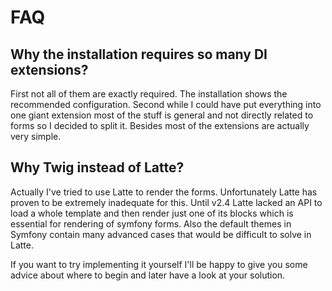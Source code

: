 FAQ
====

Why the installation requires so many DI extensions?
----

First not all of them are exactly required. The installation shows the recommended configuration. Second while I could have put everything into one giant extension most of the stuff is general and not directly related to forms so I decided to split it. Besides most of the extensions are actually very simple.

Why Twig instead of Latte?
----

Actually I've tried to use Latte to render the forms. Unfortunately Latte has proven to be extremely inadequate for this. Until v2.4 Latte lacked an API to load a whole template and then render just one of its blocks which is essential for rendering of symfony forms. Also the default themes in Symfony contain many advanced cases that would be difficult to solve in Latte.

If you want to try implementing it yourself I'll be happy to give you some advice about where to begin and later have a look at your solution.
